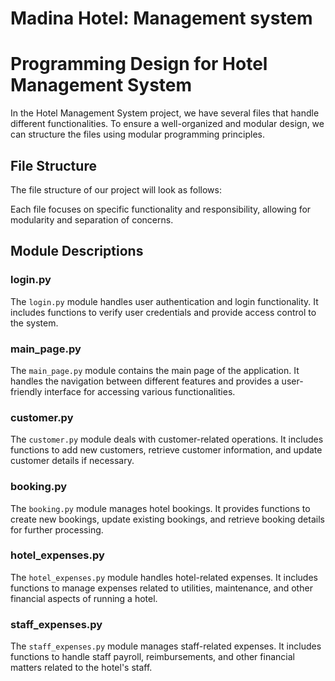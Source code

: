 # **Madina Hotel: Management system**
# Programming Design for Hotel Management System

In the Hotel Management System project, we have several files that handle different functionalities. To ensure a well-organized and modular design, we can structure the files using modular programming principles.

## File Structure

The file structure of our project will look as follows:


Each file focuses on specific functionality and responsibility, allowing for modularity and separation of concerns.

## Module Descriptions

### login.py
The `login.py` module handles user authentication and login functionality. It includes functions to verify user credentials and provide access control to the system.

### main_page.py
The `main_page.py` module contains the main page of the application. It handles the navigation between different features and provides a user-friendly interface for accessing various functionalities.

### customer.py
The `customer.py` module deals with customer-related operations. It includes functions to add new customers, retrieve customer information, and update customer details if necessary.

### booking.py
The `booking.py` module manages hotel bookings. It provides functions to create new bookings, update existing bookings, and retrieve booking details for further processing.

### hotel_expenses.py
The `hotel_expenses.py` module handles hotel-related expenses. It includes functions to manage expenses related to utilities, maintenance, and other financial aspects of running a hotel.

### staff_expenses.py
The `staff_expenses.py` module manages staff-related expenses. It includes functions to handle staff payroll, reimbursements, and other financial matters related to the hotel's staff.


